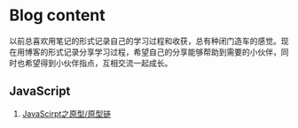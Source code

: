# Blog content
以前总喜欢用笔记的形式记录自己的学习过程和收获，总有种闭门造车的感觉。现在用博客的形式记录分享学习过程，希望自己的分享能够帮助到需要的小伙伴，同时也希望得到小伙伴指点，互相交流一起成长。

## JavaScript

1. [JavaScirpt之原型/原型链](https://github.com/Diweikang/Blog)

